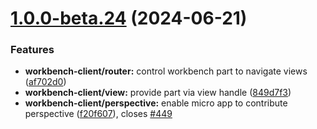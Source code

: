 # [1.0.0-beta.24](https://github.com/SchweizerischeBundesbahnen/scion-workbench/compare/workbench-client-1.0.0-beta.23...workbench-client-1.0.0-beta.24) (2024-06-21)


### Features

* **workbench-client/router:** control workbench part to navigate views ([af702d0](https://github.com/SchweizerischeBundesbahnen/scion-workbench/commit/af702d043d0f353906888374e18a5ec5bf39e0eb))
* **workbench-client/view:** provide part via view handle ([849d7f3](https://github.com/SchweizerischeBundesbahnen/scion-workbench/commit/849d7f386f6c95b4dd07463daac3512849964a11))
* **workbench-client/perspective:** enable micro app to contribute perspective ([f20f607](https://github.com/SchweizerischeBundesbahnen/scion-workbench/commit/f20f607333a480ad9f89f3c13f52ef472ff256c4)), closes [#449](https://github.com/SchweizerischeBundesbahnen/scion-workbench/issues/449)




